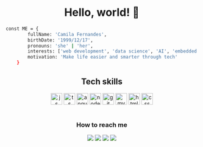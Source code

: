 <h1 align="center">Hello, world! 👋</h1>

```bash 
const ME = {
        fullName: 'Camila Fernandes',
        birthDate: '1999/12/17',
        pronouns: 'she' | 'her',
        interests: ['web development', 'data science', 'AI', 'embedded systems', 'IoT'],
        motivation: 'Make life easier and smarter through tech'
    }
```
<h2 align="center">Tech skills</h2>
<div align="center">
        <img alt="js" heigth="20" width="30" src="https://cdn.jsdelivr.net/gh/devicons/devicon/icons/javascript/javascript-plain.svg" />
        <img alt="ts" heigth="20" width="30" src="https://cdn.jsdelivr.net/gh/devicons/devicon/icons/typescript/typescript-original.svg" />
        <img alt="angular" heigth="20" width="30" src="https://cdn.jsdelivr.net/gh/devicons/devicon/icons/angularjs/angularjs-plain.svg" />
        <img alt="nodejs" heigth="20" width="30" src="https://cdn.jsdelivr.net/gh/devicons/devicon/icons/nodejs/nodejs-original.svg" />
        <img alt="git" heigth="20" width="30" src="https://cdn.jsdelivr.net/gh/devicons/devicon/icons/git/git-original.svg" />
        <img alt="mysql" heigth="20" width="30" src="https://cdn.jsdelivr.net/gh/devicons/devicon/icons/mysql/mysql-original.svg" />
        <img alt="html" heigth="20" width="30" src="https://cdn.jsdelivr.net/gh/devicons/devicon/icons/html5/html5-original.svg" />
        <img alt="css" heigth="20" width="30" src="https://cdn.jsdelivr.net/gh/devicons/devicon/icons/css3/css3-original.svg" />
</div>
<br>
<h3 align="center">How to reach me</h3>
<div align="center">
  <a href="https://www.linkedin.com/in/camila-fernandes-411480195/" target="_blank"><img src="https://img.shields.io/badge/LinkedIn-0077B5?style=for-the-badge&logo=linkedin&logoColor=white"></a>
  <a href="http://discordapp.com/users/982097638377791568" target="_blank"><img src="https://img.shields.io/badge/Discord-7289DA?style=for-the-badge&logo=discord&logoColor=white"></a>
  <a href="https://t.me/CamFT" target="_blank"><img src="https://img.shields.io/badge/Telegram-2CA5E0?style=for-the-badge&logo=telegram&logoColor=white"></a>
  <a href="mailto: camila99pessoa@gmail.com" target="_blank"><img src="https://img.shields.io/badge/Gmail-D14836?style=for-the-badge&logo=gmail&logoColor=white"></a>
</div>



